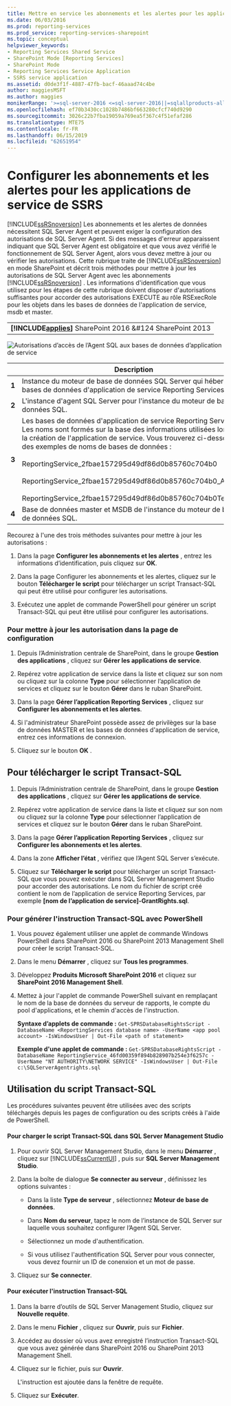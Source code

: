 ```yaml
---
title: Mettre en service les abonnements et les alertes pour les applications de service SSRS | Microsoft Docs
ms.date: 06/03/2016
ms.prod: reporting-services
ms.prod_service: reporting-services-sharepoint
ms.topic: conceptual
helpviewer_keywords:
- Reporting Services Shared Service
- SharePoint Mode [Reporting Services]
- SharePoint Mode
- Reporting Services Service Application
- SSRS service application
ms.assetid: d0de3f1f-4887-47fb-bacf-46aaad74c4be
author: maggiesMSFT
ms.author: maggies
monikerRange: '>=sql-server-2016 <=sql-server-2016||=sqlallproducts-allversions'
ms.openlocfilehash: ef70b3430cc1028b7486bf663280cfcf740d9290
ms.sourcegitcommit: 3026c22b7fba19059a769ea5f367c4f51efaf286
ms.translationtype: MTE75
ms.contentlocale: fr-FR
ms.lasthandoff: 06/15/2019
ms.locfileid: "62651954"
---
```

# <a name="provision-subscriptions-and-alerts-for-ssrs-service-applications"></a>Configurer les abonnements et les alertes pour les applications de service de SSRS
  [!INCLUDE[ssRSnoversion](../../includes/ssrsnoversion-md.md)] Les abonnements et les alertes de données nécessitent SQL Server Agent et peuvent exiger la configuration des autorisations de SQL Server Agent. Si des messages d'erreur apparaissent indiquant que SQL Server Agent est obligatoire et que vous avez vérifié le fonctionnement de SQL Server Agent, alors vous devez mettre à jour ou vérifier les autorisations. Cette rubrique traite de [!INCLUDE[ssRSnoversion](../../includes/ssrsnoversion-md.md)] en mode SharePoint et décrit trois méthodes pour mettre à jour les autorisations de SQL Server Agent avec les abonnements [!INCLUDE[ssRSnoversion](../../includes/ssrsnoversion-md.md)] . Les informations d'identification que vous utilisez pour les étapes de cette rubrique doivent disposer d'autorisations suffisantes pour accorder des autorisations EXECUTE au rôle RSExecRole pour les objets dans les bases de données de l'application de service, msdb et master.  
  
||  
|-|  
|**[!INCLUDE[applies](../../includes/applies-md.md)]** SharePoint 2016 &#124 SharePoint 2013|  
  
 ![Autorisations d’accès de l’Agent SQL aux bases de données d’application de service](../../reporting-services/install-windows/media/rs-provisionsqlagent.gif "Autorisations d’accès de l’Agent SQL aux bases de données d’application de services")  
  
||Description|  
|------|-----------------|  
|**1**|Instance du moteur de base de données SQL Server qui héberge les bases de données d'application de service Reporting Services.|  
|**2**|L'instance d'agent SQL Server pour l'instance du moteur de base de données SQL.|  
|**3**|Les bases de données d'application de service Reporting Services. Les noms sont formés sur la base des informations utilisées lors de la création de l'application de service. Vous trouverez ci-dessous des exemples de noms de bases de données :<br /><br /> ReportingService_2fbae157295d49df86d0b85760c704b0<br /><br /> ReportingService_2fbae157295d49df86d0b85760c704b0_Alerting<br /><br /> ReportingService_2fbae157295d49df86d0b85760c704b0TempDB|  
|**4**|Base de données master et MSDB de l'instance du moteur de base de données SQL.|  
  
 Recourez à l'une des trois méthodes suivantes pour mettre à jour les autorisations :  
  
1.  Dans la page **Configurer les abonnements et les alertes** , entrez les informations d’identification, puis cliquez sur **OK**.  
  
2.  Dans la page Configurer les abonnements et les alertes, cliquez sur le bouton **Télécharger le script** pour télécharger un script Transact-SQL qui peut être utilisé pour configurer les autorisations.  
  
3.  Exécutez une applet de commande PowerShell pour générer un script Transact-SQL qui peut être utilisé pour configurer les autorisations.  
  
### <a name="to-update-permissions-using-the-provision-page"></a>Pour mettre à jour les autorisation dans la page de configuration  
  
1.  Depuis l’Administration centrale de SharePoint, dans le groupe **Gestion des applications** , cliquez sur **Gérer les applications de service**.  
  
2.  Repérez votre application de service dans la liste et cliquez sur son nom ou cliquez sur la colonne **Type** pour sélectionner l’application de services et cliquez sur le bouton **Gérer** dans le ruban SharePoint.  
  
3.  Dans la page **Gérer l’application Reporting Services** , cliquez sur **Configurer les abonnements et les alertes**.  
  
4.  Si l'administrateur SharePoint possède assez de privilèges sur la base de données MASTER et les bases de données d'application de service, entrez ces informations de connexion.  
  
5.  Cliquez sur le bouton **OK** .  
  
##  <a name="bkmk_download"></a> Pour télécharger le script Transact-SQL  
  
1.  Depuis l’Administration centrale de SharePoint, dans le groupe **Gestion des applications** , cliquez sur **Gérer les applications de service**.  
  
2.  Repérez votre application de service dans la liste et cliquez sur son nom ou cliquez sur la colonne **Type** pour sélectionner l’application de services et cliquez sur le bouton **Gérer** dans le ruban SharePoint.  
  
3.  Dans la page **Gérer l’application Reporting Services** , cliquez sur **Configurer les abonnements et les alertes**.  
  
4.  Dans la zone **Afficher l’état** , vérifiez que l’Agent SQL Server s’exécute.  
  
5.  Cliquez sur **Télécharger le script** pour télécharger un script Transact-SQL que vous pouvez exécuter dans SQL Server Management Studio pour accorder des autorisations. Le nom du fichier de script créé contient le nom de l’application de service Reporting Services, par exemple **[nom de l’application de service]-GrantRights.sql**.  
  
### <a name="to-generate-the-transact-sql-statement-with-powershell"></a>Pour générer l'instruction Transact-SQL avec PowerShell  
  
1.  Vous pouvez également utiliser une applet de commande Windows PowerShell dans SharePoint 2016 ou SharePoint 2013 Management Shell pour créer le script Transact-SQL.  
  
2.  Dans le menu **Démarrer** , cliquez sur **Tous les programmes**.  
  
3.  Développez **Produits Microsoft SharePoint 2016** et cliquez sur **SharePoint 2016 Management Shell**.
  
4.  Mettez à jour l'applet de commande PowerShell suivant en remplaçant le nom de la base de données du serveur de rapports, le compte du pool d'applications, et le chemin d'accès de l'instruction.  
  
     **Syntaxe d’applets de commande :** `Get-SPRSDatabaseRightsScript -DatabaseName <ReportingServices database name> -UserName <app pool account> -IsWindowsUser | Out-File <path of statement>`  
  
     **Exemple d'une applet de commande :** `Get-SPRSDatabaseRightsScript -DatabaseName ReportingService_46fd00359f894b828907b254e3f6257c -UserName "NT AUTHORITY\NETWORK SERVICE" -IsWindowsUser | Out-File c:\SQLServerAgentrights.sql`  
  
## <a name="using-the-transact-sql-script"></a>Utilisation du script Transact-SQL  
 Les procédures suivantes peuvent être utilisées avec des scripts téléchargés depuis les pages de configuration ou des scripts créés à l'aide de PowerShell.  
  
#### <a name="to-load-the-transact-sql-script-in-sql-server-management-studio"></a>Pour charger le script Transact-SQL dans SQL Server Management Studio  
  
1.  Pour ouvrir SQL Server Management Studio, dans le menu **Démarrer** , cliquez sur [!INCLUDE[ssCurrentUI](../../includes/sscurrentui-md.md)] , puis sur **SQL Server Management Studio**.  
  
2.  Dans la boîte de dialogue **Se connecter au serveur** , définissez les options suivantes :  
  
    -   Dans la liste **Type de serveur** , sélectionnez **Moteur de base de données**.  
  
    -   Dans **Nom du serveur**, tapez le nom de l’instance de SQL Server sur laquelle vous souhaitez configurer l’Agent SQL Server.  
  
    -   Sélectionnez un mode d'authentification.  
  
    -   Si vous utilisez l'authentification SQL Server pour vous connecter, vous devez fournir un ID de conenxion et un mot de passe.  
  
3.  Cliquez sur **Se connecter**.  
  
#### <a name="to-run-the-transact-sql-statement"></a>Pour exécuter l'instruction Transact-SQL  
  
1.  Dans la barre d’outils de SQL Server Management Studio, cliquez sur **Nouvelle requête**.  
  
2.  Dans le menu **Fichier** , cliquez sur **Ouvrir**, puis sur **Fichier**.  
  
3.  Accédez au dossier où vous avez enregistré l’instruction Transact-SQL que vous avez générée dans SharePoint 2016 ou SharePoint 2013 Management Shell.  
  
4.  Cliquez sur le fichier, puis sur **Ouvrir**.  
  
     L'instruction est ajoutée dans la fenêtre de requête.  
  
5.  Cliquez sur **Exécuter**.  
  
  
